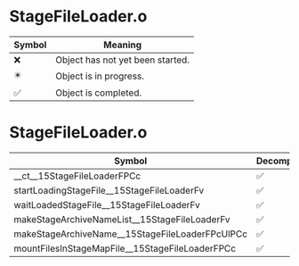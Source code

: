 # StageFileLoader.o
| Symbol | Meaning 
| ------------- | ------------- 
| :x: | Object has not yet been started. 
| :eight_pointed_black_star: | Object is in progress. 
| :white_check_mark: | Object is completed. 


# StageFileLoader.o
| Symbol | Decompiled? |
| ------------- | ------------- |
| __ct__15StageFileLoaderFPCc | :white_check_mark: |
| startLoadingStageFile__15StageFileLoaderFv | :white_check_mark: |
| waitLoadedStageFile__15StageFileLoaderFv | :white_check_mark: |
| makeStageArchiveNameList__15StageFileLoaderFv | :white_check_mark: |
| makeStageArchiveName__15StageFileLoaderFPcUlPCc | :white_check_mark: |
| mountFilesInStageMapFile__15StageFileLoaderFPCc | :white_check_mark: |
